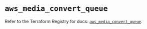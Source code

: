 # `aws_media_convert_queue`

Refer to the Terraform Registry for docs: [`aws_media_convert_queue`](https://registry.terraform.io/providers/hashicorp/aws/4.54.0/docs/resources/media_convert_queue).
